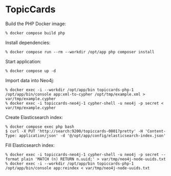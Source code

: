 TopicCards
==========

Build the PHP Docker image:

```
% docker compose build php
```

Install dependencies:

```
% docker compose run --rm --workdir /opt/app php composer install
```

Start application:

```
% docker compose up -d
```

Import data into Neo4j:

```
% docker exec -i --workdir /opt/app/bin topiccards-php-1 /opt/app/bin/console app:xml-to-cypher /opt/tmp/example.xml > var/tmp/example.cypher
% docker exec -i topiccards-neo4j-1 cypher-shell -u neo4j -p secret < var/tmp/example.cypher
```

Create Elasticsearch index:

```
% docker compose exec php bash
$ curl -X PUT 'http://search:9200/topiccards-0001?pretty' -H 'Content-Type: application/json' -d '@/opt/app/config/elasticsearch-index.json'
```

Fill Elasticsearch index:

```
% docker exec -i topiccards-neo4j-1 cypher-shell -u neo4j -p secret --format plain 'MATCH (n) RETURN n.uuid;' > var/tmp/neo4j-node-uuids.txt
% docker exec -i --workdir /opt/app/bin topiccards-php-1 /opt/app/bin/console app:reindex < var/tmp/neo4j-node-uuids.txt
```
